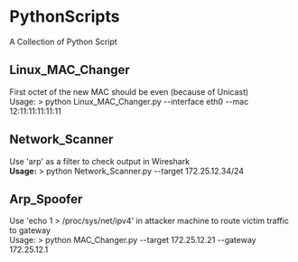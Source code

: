 # PythonScripts
A Collection of Python Script
## Linux_MAC_Changer
First octet of the new MAC should be even (because of Unicast)<br/>
Usage: > python Linux_MAC_Changer.py --interface eth0 --mac 12:11:11:11:11:11
## Network_Scanner
Use 'arp' as a filter to check output in Wireshark<br/>
<b>Usage:</b> > python Network_Scanner.py --target 172.25.12.34/24
## Arp_Spoofer
Use 'echo 1 > /proc/sys/net/ipv4' in attacker machine to route victim traffic to gateway<br/>
Usage: > python MAC_Changer.py --target 172.25.12.21 --gateway 172.25.12.1
